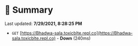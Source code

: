 # 📖 Summary
Last updated: **7/29/2021, 8:28:25 PM**

- `GET` [https://Bhadwa-sala.toxicblte.repl.co](https://Bhadwa-sala.toxicblte.repl.co) - **Down** (240ms)
